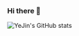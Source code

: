 ### Hi there 👋

![YeJin's GitHub stats](https://github-readme-stats.vercel.app/api?username=kains123&show_icons=true&theme=radical)
